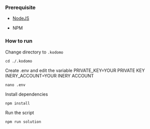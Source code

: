 ### Prerequisite

- [NodeJS](https://nodejs.org/en/)

- NPM



### How to run

Change directory to ```.kodomo```

```shell
cd ./.kodomo
```

Create .env and edit the variable
PRIVATE_KEY=YOUR PRIVATE KEY
INERY_ACCOUNT=YOUR INERY ACCOUNT

```shell
nano .env
```

Install dependencies

```shell
npm install
```

Run the script

```
npm run solution
```
